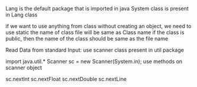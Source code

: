 Lang is the default package that is imported in java
System class is present in Lang class

if we want to use anything from class without creating an object, we need to use static
the name of class file will be same as Class name
if the class is public, then the name of the class should be same as the file name

Read Data from standard Input:
use scanner class present in util package

import java.util.*
Scanner sc = new Scanner(System.in);
use methods on scanner object

sc.nextInt
sc.nextFloat
sc.nextDouble
sc.nextLine







